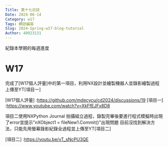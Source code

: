 ```yaml
---
Title: 第十七日誌
Date: 2024-06-14 
Category: w17
Tags: 網誌編寫
Slug: 2024-Spring-w17-blog-tutorial
Author: 40923131
---
```


紀錄本學期的每週進度

<!-- PELICAN_END_SUMMARY -->

# W17
完成了[W17個人評量]中的第一項目，利用NX設計並繪製機器人並錄影繪製過程上傳至YT[項目一]


[W17個人評量] :https://github.com/mdecycu/cd2024/discussions/19
[項目一] :https://www.youtube.com/watch?v=XkFfEJFx8D8

項目二使用NXPython Journal 拍攝組立過程，錄製完畢後要進行程式模擬時出現了error並提示"nXObject1 = fileNew1.Commit()"出現問題
目前沒找到解決方法，只能先用螢幕錄影紀錄全過程並上傳至YT[項目二]

[項目二] :https://youtu.be/vT_sNcPU3QE